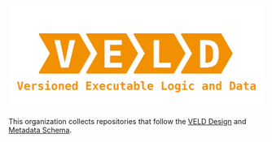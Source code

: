 ![VELD](../images/veld_logo.png)

This organization collects repositories that follow the [VELD Design](https://doi.org/10.5281/zenodo.13322913) and [Metadata Schema](https://github.com/acdh-oeaw/VELD_spec).
